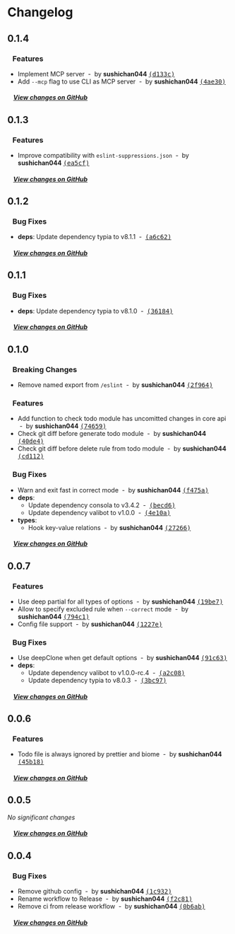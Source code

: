 # Changelog

## 0.1.4

### &nbsp;&nbsp;&nbsp;Features

- Implement MCP server &nbsp;-&nbsp; by **sushichan044** [<samp>(d133c)</samp>](https://github.com/sushichan044/eslint-todo/commit/d133cfc)
- Add `--mcp` flag to use CLI as MCP server &nbsp;-&nbsp; by **sushichan044** [<samp>(4ae30)</samp>](https://github.com/sushichan044/eslint-todo/commit/4ae3032)

##### &nbsp;&nbsp;&nbsp;&nbsp;[View changes on GitHub](https://github.com/sushichan044/eslint-todo/compare/0.1.3...0.1.4)

## 0.1.3

### &nbsp;&nbsp;&nbsp;Features

- Improve compatibility with `eslint-suppressions.json` &nbsp;-&nbsp; by **sushichan044** [<samp>(ea5cf)</samp>](https://github.com/sushichan044/eslint-todo/commit/ea5cfd7)

##### &nbsp;&nbsp;&nbsp;&nbsp;[View changes on GitHub](https://github.com/sushichan044/eslint-todo/compare/0.1.2...0.1.3)

## 0.1.2

### &nbsp;&nbsp;&nbsp;Bug Fixes

- **deps**: Update dependency typia to v8.1.1 &nbsp;-&nbsp; [<samp>(a6c62)</samp>](https://github.com/sushichan044/eslint-todo/commit/a6c6281)

##### &nbsp;&nbsp;&nbsp;&nbsp;[View changes on GitHub](https://github.com/sushichan044/eslint-todo/compare/0.1.1...0.1.2)

## 0.1.1

### &nbsp;&nbsp;&nbsp;Bug Fixes

- **deps**: Update dependency typia to v8.1.0 &nbsp;-&nbsp; [<samp>(36184)</samp>](https://github.com/sushichan044/eslint-todo/commit/361849f)

##### &nbsp;&nbsp;&nbsp;&nbsp;[View changes on GitHub](https://github.com/sushichan044/eslint-todo/compare/0.1.0...0.1.1)

## 0.1.0

### &nbsp;&nbsp;&nbsp;Breaking Changes

- Remove named export from `/eslint` &nbsp;-&nbsp; by **sushichan044** [<samp>(2f964)</samp>](https://github.com/sushichan044/eslint-todo/commit/2f96446)

### &nbsp;&nbsp;&nbsp;Features

- Add function to check todo module has uncomitted changes in core api &nbsp;-&nbsp; by **sushichan044** [<samp>(74659)</samp>](https://github.com/sushichan044/eslint-todo/commit/74659ff)
- Check git diff before generate todo module &nbsp;-&nbsp; by **sushichan044** [<samp>(40de4)</samp>](https://github.com/sushichan044/eslint-todo/commit/40de4b7)
- Check git diff before delete rule from todo module &nbsp;-&nbsp; by **sushichan044** [<samp>(cd112)</samp>](https://github.com/sushichan044/eslint-todo/commit/cd112a2)

### &nbsp;&nbsp;&nbsp;Bug Fixes

- Warn and exit fast in correct mode &nbsp;-&nbsp; by **sushichan044** [<samp>(f475a)</samp>](https://github.com/sushichan044/eslint-todo/commit/f475a16)
- **deps**:
  - Update dependency consola to v3.4.2 &nbsp;-&nbsp; [<samp>(becd6)</samp>](https://github.com/sushichan044/eslint-todo/commit/becd6b2)
  - Update dependency valibot to v1.0.0 &nbsp;-&nbsp; [<samp>(4e10a)</samp>](https://github.com/sushichan044/eslint-todo/commit/4e10ab2)
- **types**:
  - Hook key-value relations &nbsp;-&nbsp; by **sushichan044** [<samp>(27266)</samp>](https://github.com/sushichan044/eslint-todo/commit/27266c5)

##### &nbsp;&nbsp;&nbsp;&nbsp;[View changes on GitHub](https://github.com/sushichan044/eslint-todo/compare/0.0.7...0.1.0)

## 0.0.7

### &nbsp;&nbsp;&nbsp;Features

- Use deep partial for all types of options &nbsp;-&nbsp; by **sushichan044** [<samp>(19be7)</samp>](https://github.com/sushichan044/eslint-todo/commit/19be753)
- Allow to specify excluded rule when `--correct` mode &nbsp;-&nbsp; by **sushichan044** [<samp>(794c1)</samp>](https://github.com/sushichan044/eslint-todo/commit/794c1d3)
- Config file support &nbsp;-&nbsp; by **sushichan044** [<samp>(1227e)</samp>](https://github.com/sushichan044/eslint-todo/commit/1227e3b)

### &nbsp;&nbsp;&nbsp;Bug Fixes

- Use deepClone when get default options &nbsp;-&nbsp; by **sushichan044** [<samp>(91c63)</samp>](https://github.com/sushichan044/eslint-todo/commit/91c63e0)
- **deps**:
  - Update dependency valibot to v1.0.0-rc.4 &nbsp;-&nbsp; [<samp>(a2c08)</samp>](https://github.com/sushichan044/eslint-todo/commit/a2c0838)
  - Update dependency typia to v8.0.3 &nbsp;-&nbsp; [<samp>(3bc97)</samp>](https://github.com/sushichan044/eslint-todo/commit/3bc97ba)

##### &nbsp;&nbsp;&nbsp;&nbsp;[View changes on GitHub](https://github.com/sushichan044/eslint-todo/compare/0.0.6...0.0.7)

## 0.0.6

### &nbsp;&nbsp;&nbsp;Features

- Todo file is always ignored by prettier and biome &nbsp;-&nbsp; by **sushichan044** [<samp>(45b18)</samp>](https://github.com/sushichan044/eslint-todo/commit/45b1844)

##### &nbsp;&nbsp;&nbsp;&nbsp;[View changes on GitHub](https://github.com/sushichan044/eslint-todo/compare/0.0.5...0.0.6)

## 0.0.5

*No significant changes*

##### &nbsp;&nbsp;&nbsp;&nbsp;[View changes on GitHub](https://github.com/sushichan044/eslint-todo/compare/0.0.4...0.0.5)

## 0.0.4

### &nbsp;&nbsp;&nbsp;Bug Fixes

- Remove github config &nbsp;-&nbsp; by **sushichan044** [<samp>(1c932)</samp>](https://github.com/sushichan044/eslint-todo/commit/1c932b4)
- Rename workflow to Release &nbsp;-&nbsp; by **sushichan044** [<samp>(f2c81)</samp>](https://github.com/sushichan044/eslint-todo/commit/f2c812a)
- Remove ci from release workflow &nbsp;-&nbsp; by **sushichan044** [<samp>(0b6ab)</samp>](https://github.com/sushichan044/eslint-todo/commit/0b6ab42)

##### &nbsp;&nbsp;&nbsp;&nbsp;[View changes on GitHub](https://github.com/sushichan044/eslint-todo/compare/0.0.3...0.0.4)
